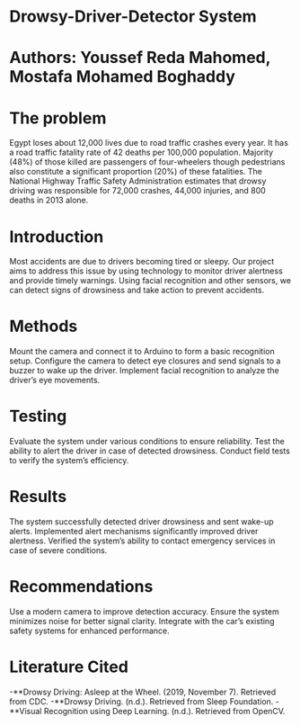 # Drowsy-Driver-Detector System
# Authors: Youssef Reda Mahomed, Mostafa Mohamed Boghaddy

# The problem

Egypt loses about 12,000 lives due to road traffic crashes every year. It has a road traffic fatality rate of 42 deaths per 100,000 population. Majority (48%) of those killed are passengers of four-wheelers though pedestrians also constitute a significant proportion (20%) of these fatalities. The National Highway Traffic Safety Administration estimates that drowsy driving was responsible for 72,000 crashes, 44,000 injuries, and 800 deaths in 2013 alone.

# Introduction
Most accidents are due to drivers becoming tired or sleepy. Our project aims to address this issue by using technology to monitor driver alertness and provide timely warnings. Using facial recognition and other sensors, we can detect signs of drowsiness and take action to prevent accidents.

# Methods

Mount the camera and connect it to Arduino to form a basic recognition setup.
Configure the camera to detect eye closures and send signals to a buzzer to wake up the driver.
Implement facial recognition to analyze the driver’s eye movements.

# Testing
Evaluate the system under various conditions to ensure reliability.
Test the ability to alert the driver in case of detected drowsiness.
Conduct field tests to verify the system’s efficiency.

# Results
The system successfully detected driver drowsiness and sent wake-up alerts.
Implemented alert mechanisms significantly improved driver alertness.
Verified the system’s ability to contact emergency services in case of severe conditions.

# Recommendations
Use a modern camera to improve detection accuracy.
Ensure the system minimizes noise for better signal clarity.
Integrate with the car’s existing safety systems for enhanced performance.
# Literature Cited
-**Drowsy Driving: Asleep at the Wheel. (2019, November 7). Retrieved from CDC.
-**Drowsy Driving. (n.d.). Retrieved from Sleep Foundation.
-**Visual Recognition using Deep Learning. (n.d.). Retrieved from OpenCV.

